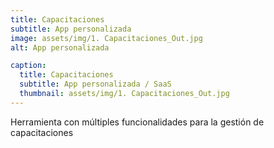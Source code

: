 ```yaml
---
title: Capacitaciones
subtitle: App personalizada
image: assets/img/1. Capacitaciones_Out.jpg 
alt: App personalizada

caption:
  title: Capacitaciones
  subtitle: App personalizada / SaaS
  thumbnail: assets/img/1. Capacitaciones_Out.jpg 
---
```

Herramienta con múltiples funcionalidades para la gestión de capacitaciones


